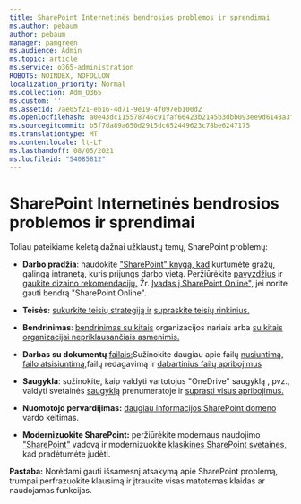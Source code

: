```yaml
---
title: SharePoint Internetinės bendrosios problemos ir sprendimai
ms.author: pebaum
author: pebaum
manager: pamgreen
ms.audience: Admin
ms.topic: article
ms.service: o365-administration
ROBOTS: NOINDEX, NOFOLLOW
localization_priority: Normal
ms.collection: Adm_O365
ms.custom: ''
ms.assetid: 7ae05f21-eb16-4d71-9e19-4f097eb100d2
ms.openlocfilehash: a0e43dc115578746c91faf66423b2145b3dbb093ee9d6148a3fe28cc42f2d396
ms.sourcegitcommit: b5f7da89a650d2915dc652449623c78be6247175
ms.translationtype: MT
ms.contentlocale: lt-LT
ms.lasthandoff: 08/05/2021
ms.locfileid: "54085812"
---
```

# <a name="sharepoint-online-common-issues-and-resolutions"></a>SharePoint Internetinės bendrosios problemos ir sprendimai

Toliau pateikiame keletą dažnai užklaustų temų, SharePoint problemų:

- **Darbo pradžia**: naudokite ["SharePoint" knygą, kad](https://lookbook.microsoft.com/assets/SharePoint_lookbook_2019.pdf) kurtumėte gražų, galingą intranetą, kuris prijungs darbo vietą. Peržiūrėkite [pavyzdžius](https://lookbook.microsoft.com/) ir [gaukite dizaino rekomendacijų.](https://spdesign.azurewebsites.net/) Žr. [Įvadas į SharePoint Online",](https://docs.microsoft.com/sharepoint/introduction) jei norite gauti bendrą "SharePoint Online".

- **Teisės:** [sukurkite teisių strategiją ir](https://docs.microsoft.com/sharepoint/default-sharepoint-groups) [supraskite teisių rinkinius.](https://docs.microsoft.com/sharepoint/understanding-permission-levels)

- **Bendrinimas**: [bendrinimas su kitais](https://docs.microsoft.com/sharepoint/default-sharepoint-groups) organizacijos nariais arba [su kitais organizacijai nepriklausančiais asmenimis.](https://docs.microsoft.com/sharepoint/external-sharing-overview)

- **Darbas su dokumentų** [failais:](https://support.office.com/article/Edit-a-document-in-a-document-library-02d8497f-1c13-4114-949a-b8466f639b07)Sužinokite daugiau apie failų [nusiuntimą,](https://support.office.com/article/Upload-a-folder-or-files-to-a-document-library-eb18fcba-c953-4d45-8d90-8da66edeacdb) [failo atsisiuntimą,](https://support.office.com/article/Download-files-and-folders-from-OneDrive-or-SharePoint-5c7397b7-19c7-4893-84fe-d02e8fa5df05)failų redagavimą ir [dabartinius failų apribojimus](https://support.office.com/article/invalid-file-names-and-file-types-in-onedrive-onedrive-for-business-and-sharepoint-64883a5d-228e-48f5-b3d2-eb39e07630fa)

- **Saugykla**: sužinokite, kaip valdyti vartotojus "OneDrive" </a> saugyklą , pvz., valdyti svetainės [saugyklą](https://docs.microsoft.com/sharepoint/manage-site-collection-storage-limits) prenumeratoje ir [suprasti visus apribojimus.](https://docs.microsoft.com/office365/servicedescriptions/sharepoint-online-service-description/sharepoint-online-limits)

- **Nuomotojo pervardijimas:** [daugiau informacijos SharePoint domeno](https://docs.microsoft.com/sharepoint/change-your-sharepoint-domain-name) vardo keitimas.

- **Modernizuokite SharePoint:** peržiūrėkite modernaus naudojimo ["SharePoint"](https://docs.microsoft.com/sharepoint/guide-to-sharepoint-modern-experience) vadovą ir modernizuokite [klasikines SharePoint svetaines,](https://docs.microsoft.com/sharepoint/dev/transform/modernize-classic-sites) kad pradėtumėte judėti.

**Pastaba:** Norėdami gauti išsamesnį atsakymą apie SharePoint problemą, trumpai perfrazuokite klausimą ir įtraukite visas matotemas klaidas ar naudojamas funkcijas.